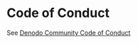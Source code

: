 # Code of Conduct
See [Denodo Community Code of Conduct](https://community.denodo.com/code-of-conduct)